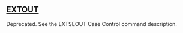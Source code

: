 ## [EXTOUT](https://help.hexagonmi.com/bundle/MSC_Nastran_2022.4/page/Nastran_Combined_Book/qrg/parameters/TOC.EXTOUT.xhtml)

Deprecated. See the EXTSEOUT Case Control command description.

